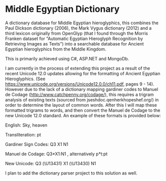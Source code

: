 # Middle Egyptian Dictionary
A dictionary database for Middle Egyptian hieroglyphics, this combines the Paul Dickson dictionary (2006), the Mark Vygus dictionary (2012) and a third lexicon originally from OpenGlyp (that I found through the Morris Franken dataset for "Automatic Egyptian Hieroglyph Recognition by Retrieving Images as Texts") into a searchable database for Ancient Egyptian hieroglyphics from the Middle Kingdom.

This is primarily achieved using C#, ASP.NET and MongoDb.

I am currently in the process of extending this project as a result of the recent Unicode 12.0 updates allowing for the formatting of Ancient Egyptian Hieroglyphics. (See https://www.unicode.org/versions/Unicode12.0.0/ch11.pdf, pages 9 - 14). However due to the lack of a dictionary mapping gardiner codes to Manuel de Codage (http://www.catchpenny.org/codage/), this requires a trigram analysis of existing texts (sourced from jseshdoc.qenherkhopeshef.org/) in order to determine the layout of common words. After this I will map these formatted trigrams to words, and then convert the Manuel de Codage to the new Unicode 12.0 standard. An example of these formats is provided below: 

English: Sky, heaven

Transliteration: pt

Gardiner Sign Codes: Q3 X1 N1

Manuel de Codage: Q3\*X1:N1 , alternatively p\*t:pt

New Unicode: Q3 (\U13431) X1 (\U13430) N1

I plan to add the dictionary parser project to this solution as well.
